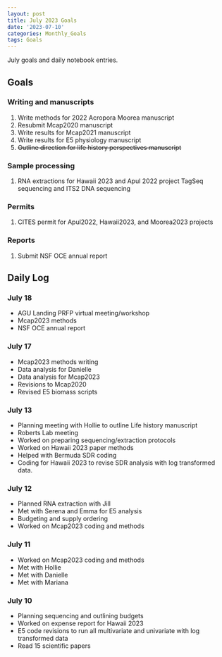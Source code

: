 ```yaml
---
layout: post
title: July 2023 Goals
date: '2023-07-10'
categories: Monthly_Goals
tags: Goals
---
```

July goals and daily notebook entries. 

## Goals  

### Writing and manuscripts 
              
1. Write methods for 2022 Acropora Moorea manuscript 
2. Resubmit Mcap2020 manuscript
3. Write results for Mcap2021 manuscript
4. Write results for E5 physiology manuscript  
5. ~~Outline direction for life history perspectives manuscript~~  

### Sample processing

1. RNA extractions for Hawaii 2023 and Apul 2022 project TagSeq sequencing and ITS2 DNA sequencing

### Permits 

1. CITES permit for Apul2022, Hawaii2023, and Moorea2023 projects 

### Reports

1. Submit NSF OCE annual report 


## **Daily Log**   

### July 18

- AGU Landing PRFP virtual meeting/workshop 
- Mcap2023 methods 
- NSF OCE annual report 

### July 17

- Mcap2023 methods writing 
- Data analysis for Danielle 
- Data analysis for Mcap2023
- Revisions to Mcap2020
- Revised E5 biomass scripts

### July 13

- Planning meeting with Hollie to outline Life history manuscript 
- Roberts Lab meeting 
- Worked on preparing sequencing/extraction protocols
- Worked on Hawaii 2023 paper methods 
- Helped with Bermuda SDR coding
- Coding for Hawaii 2023 to revise SDR analysis with log transformed data. 

### July 12 
 
- Planned RNA extraction with Jill
- Met with Serena and Emma for E5 analysis 
- Budgeting and supply ordering 
- Worked on Mcap2023 coding and methods

### July 11 
 
- Worked on Mcap2023 coding and methods
- Met with Hollie
- Met with Danielle 
- Met with Mariana 

### July 10 
 
- Planning sequencing and outlining budgets
- Worked on expense report for Hawaii 2023
- E5 code revisions to run all multivariate and univariate with log transformed data 
- Read 15 scientific papers 

